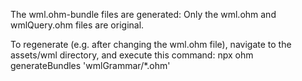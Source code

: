 The wml.ohm-bundle files are generated:  Only the wml.ohm and wmlQuery.ohm files are original.

To regenerate (e.g. after changing the wml.ohm file), navigate to the assets/wml directory, and
execute this command:  npx ohm generateBundles 'wmlGrammar/*.ohm'